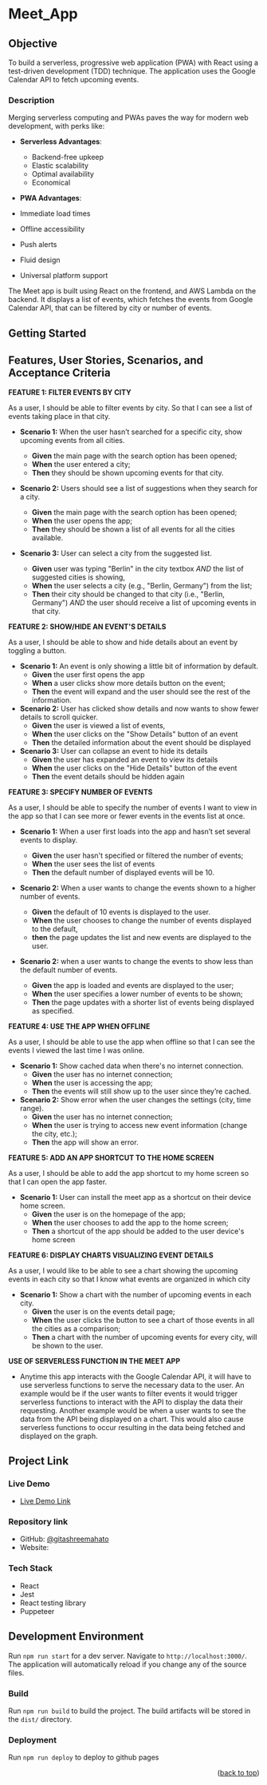 # Meet_App
## Objective
To build a serverless, progressive web application (PWA) with React using a test-driven development (TDD) technique. The application uses the Google Calendar API to fetch upcoming events.

### Description

Merging serverless computing and PWAs paves the way for modern web development, with perks like:

 - **Serverless Advantages**: 

    - Backend-free upkeep
    - Elastic scalability
    - Optimal availability
    - Economical

- **PWA Advantages**: 

- Immediate load times
- Offline accessibility
- Push alerts
- Fluid design
- Universal platform support

  
The Meet app is built using React on the frontend, and AWS Lambda on the backend. It displays a list of events, which fetches the events from Google Calendar API, that can be filtered by city or number of events.

## Getting Started

## Features, User Stories, Scenarios, and Acceptance Criteria

**FEATURE 1: FILTER EVENTS BY CITY**

As a user, I should be able to filter events by city. So that I can see a list of events taking place in that city.

- **Scenario 1:** When the user hasn’t searched for a specific city, show upcoming events from all cities.
  - **Given** the main page with the search option has been opened;
  - **When** the user entered a city;
  - **Then** they should be shown upcoming events for that city.

- **Scenario 2:** Users should see a list of suggestions when they search for a city.

  - **Given** the main page with the search option has been opened;
  - **When** the user opens the app;
  - **Then** they should be shown a list of all events for all the cities available.

- **Scenario 3:** User can select a city from the suggested list.
  
  - **Given** user was typing "Berlin" in the city textbox _AND_ the list of suggested cities is showing,
  - **When** the user selects a city (e.g., "Berlin, Germany") from the list;
  - **Then** their city should be changed to that city (i.e., "Berlin, Germany") _AND_ the user should receive a list of upcoming events in that city.

**FEATURE 2: SHOW/HIDE AN EVENT'S DETAILS**

As a user, I should be able to show and hide details about an event by toggling a button.

- **Scenario 1:** An event is only showing a little bit of information by default.
  - **Given** the user first opens the app
  - **When**  a user clicks show more details button on the event;
  - **Then** the event will expand and the user should see the rest of the information.
- **Scenario 2:** User has clicked show details and now wants to show fewer details to scroll quicker.
  - **Given** the user is viewed a list of events,
  - **When** the user clicks on the "Show Details" button of an event
  - **Then** the detailed information about the event should be displayed 
- **Scenario 3:** User can collapse an event to hide its details
  - **Given** the user has expanded an event to view its details
  - **When** the user clicks on the "Hide Details" button of the event
  - **Then** the event details should be hidden again

**FEATURE 3: SPECIFY NUMBER OF EVENTS**

As a user, I should be able to specify the number of events I want to view in the app so that I can see more or fewer events in the events list at once.

- **Scenario 1:** When a user first loads into the app and hasn’t set several events to display.
  - **Given** the user hasn't specified or filtered the number of events;
  - **When** the user sees the list of events
  - **Then** the default number of displayed events will be 10.
 
- **Scenario 2:** When a user wants to change the events shown to a higher number of events.
  - **Given** the default of 10 events is displayed to the user.
  - **When** the user chooses to change the number of events displayed to the default,
  - **then** the page updates the list and new events are displayed to the user.
    
- **Scenario 2:** when a user wants to change the events to show less than the default number of events.
  - **Given** the app is loaded and events are displayed to the user;
  - **When** the user specifies a lower number of events to be shown;
  - **Then** the page updates with a shorter list of events being displayed as specified.

**FEATURE 4: USE THE APP WHEN OFFLINE**

As a user, I should be able to use the app when offline so that I can see the events I viewed the last time I was online.

- **Scenario 1:** Show cached data when there's no internet connection.
  - **Given** the user has no internet connection;
  - **When** the user is accessing the app;
  - **Then** the events will still show up to the user since they’re cached.
- **Scenario 2:** Show error when the user changes the settings (city, time range).
  - **Given** the user has no internet connection;
  - **When** the user is trying to access new event information (change the city, etc.);
  - **Then** the app will show an error.

**FEATURE 5: ADD AN APP SHORTCUT TO THE HOME SCREEN**

As a user, I should be able to add the app shortcut to my home screen so that I can open the app faster.

- **Scenario 1:** User can install the meet app as a shortcut on their device home screen.
  - **Given** the user is on the homepage of the app;
  - **When** the user chooses to add the app to the home screen;
  - **Then** a shortcut of the app should be added to the user device's home screen 

**FEATURE 6: DISPLAY CHARTS VISUALIZING EVENT DETAILS**

As a user, I would like to be able to see a chart showing the upcoming events in each city so that I know what events are organized in which city

- **Scenario 1:** Show a chart with the number of upcoming events in each city.
  - **Given** the user is on the events detail page;
  - **When** the user clicks the button to see a chart of those events in all the cities as a comparison;
  - **Then** a chart with the number of upcoming events for every city, will be shown to the user.

**USE OF SERVERLESS FUNCTION IN THE MEET APP**

- Anytime this app interacts with the Google Calendar API, it will have to use serverless functions to serve the necessary data to the user. An example would be if the user wants to filter events it would trigger serverless functions to interact with the API to display the data their requesting. Another example would be when a user wants to see the data from the API being displayed on a chart. This would also cause serverless functions to occur resulting in the data being fetched and displayed on the graph.

## Project Link

### Live Demo <a name="live-demo"></a>

- [Live Demo Link](https://gitashreemahato.github.io/Meet_App/)

 ### Repository link

- GitHub: [@gitashreemahato](https://github.com/GitashreeMahato/Meet_App)
- Website: 

### Tech Stack

- React
- Jest
- React testing library
- Puppeteer

## Development Environment

Run `npm run start` for a dev server. Navigate to `http://localhost:3000/`. The application will automatically reload if you change any of the source files.

### Build

Run `npm run build` to build the project. The build artifacts will be stored in the `dist/` directory.

### Deployment

Run `npm run deploy` to deploy to github pages


<p align="right">(<a href="#readme-top">back to top</a>)</p>
